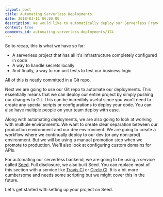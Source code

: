 ```yaml
---
layout: post
title: Automating Serverless Deployments
date: 2018-03-11 00:00:00
description: We would like to automatically deploy our Serverless Framework project when we commit any changes to our Git repository. To do this we are going to use a service called Seed (https://seed.run) to automate our serverless deployments. It will configure a CI/CD pipeline and setup our environments.
context: true
comments_id: automating-serverless-deployments/174
---
```


So to recap, this is what we have so far:

- A serverless project that has all it's infrastructure completely configured in code
- A way to handle secrets locally
- And finally, a way to run unit tests to test our business logic

All of this is neatly committed in a Git repo.

Next we are going to use our Git repo to automate our deployments. This essentially means that we can deploy our entire project by simply pushing our changes to Git. This can be incredibly useful since you won't need to create any special scripts or configurations to deploy your code. You can also have multiple people on your team deploy with ease.

Along with automating deployments, we are also going to look at working with multiple environments. We want to create clear separation between our production environment and our dev environment. We are going to create a workflow where we continually deploy to our dev (or any non-prod) environment. But we will be using a manual promotion step when we promote to production. We'll also look at configuring custom domains for APIs.

For automating our serverless backend, we are going to be using a service called [Seed](https://seed.run). Full disclosure, we also built Seed. You can replace most of this section with a service like [Travis CI](https://travis-ci.org) or [Circle CI](https://circleci.com). It is a bit more cumbersome and needs some scripting but we might cover this in the future.

Let's get started with setting up your project on Seed.
